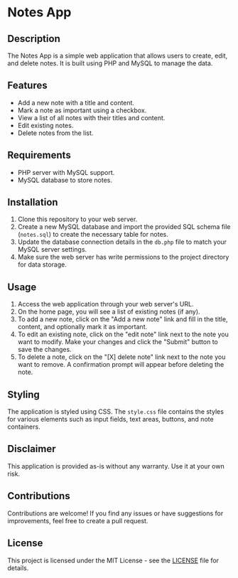 # Notes App

## Description
The Notes App is a simple web application that allows users to create, edit, and delete notes. It is built using PHP and MySQL to manage the data.

## Features
- Add a new note with a title and content.
- Mark a note as important using a checkbox.
- View a list of all notes with their titles and content.
- Edit existing notes.
- Delete notes from the list.

## Requirements
- PHP server with MySQL support.
- MySQL database to store notes.

## Installation
1. Clone this repository to your web server.
2. Create a new MySQL database and import the provided SQL schema file (`notes.sql`) to create the necessary table for notes.
3. Update the database connection details in the `db.php` file to match your MySQL server settings.
4. Make sure the web server has write permissions to the project directory for data storage.

## Usage
1. Access the web application through your web server's URL.
2. On the home page, you will see a list of existing notes (if any).
3. To add a new note, click on the "Add a new note" link and fill in the title, content, and optionally mark it as important.
4. To edit an existing note, click on the "edit note" link next to the note you want to modify. Make your changes and click the "Submit" button to save the changes.
5. To delete a note, click on the "[X] delete note" link next to the note you want to remove. A confirmation prompt will appear before deleting the note.

## Styling
The application is styled using CSS. The `style.css` file contains the styles for various elements such as input fields, text areas, buttons, and note containers.

## Disclaimer
This application is provided as-is without any warranty. Use it at your own risk.

## Contributions
Contributions are welcome! If you find any issues or have suggestions for improvements, feel free to create a pull request.

## License
This project is licensed under the MIT License - see the [LICENSE](LICENSE) file for details.
